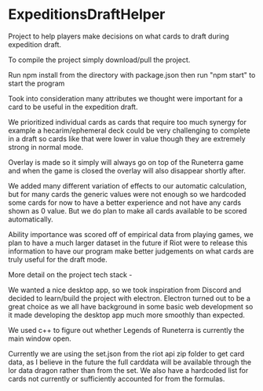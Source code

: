 # ExpeditionsDraftHelper

Project to help players make decisions on what cards to draft during expedition draft.

To compile the project simply download/pull the project.

Run npm install from the directory with package.json
then run "npm start" to start the program


Took into consideration many attributes we thought were important for a card to be useful in the expedition draft. 

We prioritized individual cards as cards that require too much synergy for example a hecarim/ephemeral deck could be very challenging
to complete in a draft so cards like that were lower in value though they are extremely strong in normal mode. 

Overlay is made so it simply will always go on top of the Runeterra game and when the game is closed the overlay will also disappear
shortly after. 

We added many different variation of effects to our automatic calculation, but for many cards the generic values were not enough so we 
hardcoded some cards for now to have a better experience and not have any cards shown as 0 value. But we do plan to make all cards
available to be scored automatically.

Ability importance was scored off of empirical data from playing games, we plan to have a much larger dataset in the future if Riot
were to release this information to have our program make better judgements on what cards are truly useful for the draft mode. 


More detail on the project tech stack -

We wanted a nice desktop app, so we took inspiration from Discord and decided to learn/build the project with electron. Electron 
turned out to be a great choice as we all have background in some basic web development so it made developing the desktop app
much more smoothly than expected.

We used c++ to figure out whether Legends of Runeterra is currently the main window open. 

Currently we are using the set.json from the riot api zip folder to get card data, as I believe in the future the full carddata will be 
available through the lor data dragon rather than from the set. 
We also have a hardcoded list for cards not currently or sufficiently accounted for from the formulas. 
